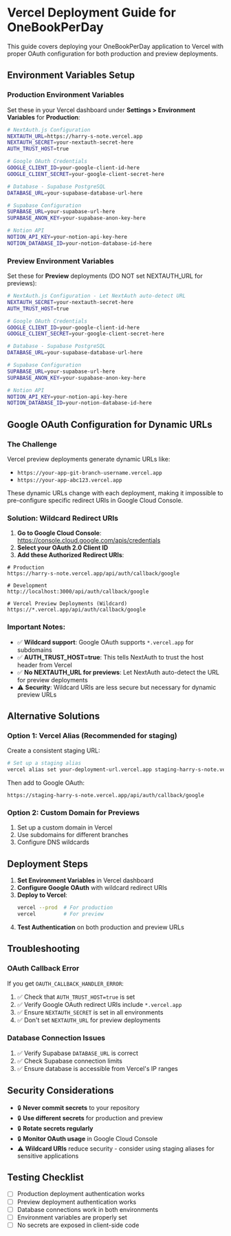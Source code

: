 # Vercel Deployment Guide for OneBookPerDay

This guide covers deploying your OneBookPerDay application to Vercel with proper OAuth configuration for both production and preview deployments.

## Environment Variables Setup

### Production Environment Variables
Set these in your Vercel dashboard under **Settings > Environment Variables** for **Production**:

```bash
# NextAuth.js Configuration
NEXTAUTH_URL=https://harry-s-note.vercel.app
NEXTAUTH_SECRET=your-nextauth-secret-here
AUTH_TRUST_HOST=true

# Google OAuth Credentials
GOOGLE_CLIENT_ID=your-google-client-id-here
GOOGLE_CLIENT_SECRET=your-google-client-secret-here

# Database - Supabase PostgreSQL
DATABASE_URL=your-supabase-database-url-here

# Supabase Configuration
SUPABASE_URL=your-supabase-url-here
SUPABASE_ANON_KEY=your-supabase-anon-key-here

# Notion API
NOTION_API_KEY=your-notion-api-key-here
NOTION_DATABASE_ID=your-notion-database-id-here
```

### Preview Environment Variables
Set these for **Preview** deployments (DO NOT set NEXTAUTH_URL for previews):

```bash
# NextAuth.js Configuration - Let NextAuth auto-detect URL
NEXTAUTH_SECRET=your-nextauth-secret-here
AUTH_TRUST_HOST=true

# Google OAuth Credentials
GOOGLE_CLIENT_ID=your-google-client-id-here
GOOGLE_CLIENT_SECRET=your-google-client-secret-here

# Database - Supabase PostgreSQL
DATABASE_URL=your-supabase-database-url-here

# Supabase Configuration
SUPABASE_URL=your-supabase-url-here
SUPABASE_ANON_KEY=your-supabase-anon-key-here

# Notion API
NOTION_API_KEY=your-notion-api-key-here
NOTION_DATABASE_ID=your-notion-database-id-here
```

## Google OAuth Configuration for Dynamic URLs

### The Challenge
Vercel preview deployments generate dynamic URLs like:
- `https://your-app-git-branch-username.vercel.app`
- `https://your-app-abc123.vercel.app`

These dynamic URLs change with each deployment, making it impossible to pre-configure specific redirect URIs in Google Cloud Console.

### Solution: Wildcard Redirect URIs

1. **Go to Google Cloud Console**: https://console.cloud.google.com/apis/credentials
2. **Select your OAuth 2.0 Client ID**
3. **Add these Authorized Redirect URIs**:

```
# Production
https://harry-s-note.vercel.app/api/auth/callback/google

# Development
http://localhost:3000/api/auth/callback/google

# Vercel Preview Deployments (Wildcard)
https://*.vercel.app/api/auth/callback/google
```

### Important Notes:
- ✅ **Wildcard support**: Google OAuth supports `*.vercel.app` for subdomains
- ✅ **AUTH_TRUST_HOST=true**: This tells NextAuth to trust the host header from Vercel
- ✅ **No NEXTAUTH_URL for previews**: Let NextAuth auto-detect the URL for preview deployments
- ⚠️ **Security**: Wildcard URIs are less secure but necessary for dynamic preview URLs

## Alternative Solutions

### Option 1: Vercel Alias (Recommended for staging)
Create a consistent staging URL:

```bash
# Set up a staging alias
vercel alias set your-deployment-url.vercel.app staging-harry-s-note.vercel.app
```

Then add to Google OAuth:
```
https://staging-harry-s-note.vercel.app/api/auth/callback/google
```

### Option 2: Custom Domain for Previews
1. Set up a custom domain in Vercel
2. Use subdomains for different branches
3. Configure DNS wildcards

## Deployment Steps

1. **Set Environment Variables** in Vercel dashboard
2. **Configure Google OAuth** with wildcard redirect URIs
3. **Deploy to Vercel**:
   ```bash
   vercel --prod  # For production
   vercel         # For preview
   ```
4. **Test Authentication** on both production and preview URLs

## Troubleshooting

### OAuth Callback Error
If you get `OAUTH_CALLBACK_HANDLER_ERROR`:
1. ✅ Check that `AUTH_TRUST_HOST=true` is set
2. ✅ Verify Google OAuth redirect URIs include `*.vercel.app`
3. ✅ Ensure `NEXTAUTH_SECRET` is set in all environments
4. ✅ Don't set `NEXTAUTH_URL` for preview deployments

### Database Connection Issues
1. ✅ Verify Supabase `DATABASE_URL` is correct
2. ✅ Check Supabase connection limits
3. ✅ Ensure database is accessible from Vercel's IP ranges

## Security Considerations

- 🔒 **Never commit secrets** to your repository
- 🔒 **Use different secrets** for production and preview
- 🔒 **Rotate secrets regularly**
- 🔒 **Monitor OAuth usage** in Google Cloud Console
- ⚠️ **Wildcard URIs** reduce security - consider using staging aliases for sensitive applications

## Testing Checklist

- [ ] Production deployment authentication works
- [ ] Preview deployment authentication works
- [ ] Database connections work in both environments
- [ ] Environment variables are properly set
- [ ] No secrets are exposed in client-side code